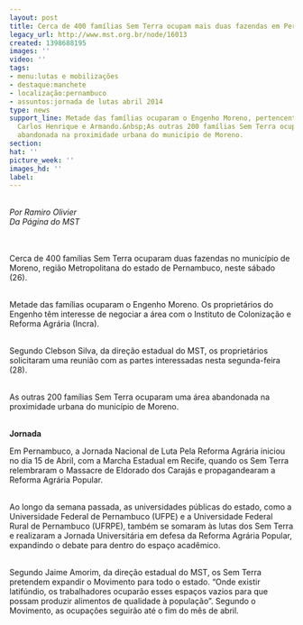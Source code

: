 ```yaml
---
layout: post
title: Cerca de 400 famílias Sem Terra ocupam mais duas fazendas em Pernambuco
legacy_url: http://www.mst.org.br/node/16013
created: 1398688195
images: ''
video: ''
tags:
- menu:lutas e mobilizações
- destaque:manchete
- localização:pernambuco
- assuntos:jornada de lutas abril 2014
type: news
support_line: Metade das famílias ocuparam o Engenho Moreno, pertencente aos latifundiários
  Carlos Henrique e Armando.&nbsp;As outras 200 famílias Sem Terra ocuparam uma área
  abandonada na proximidade urbana do município de Moreno.
section: 
hat: ''
picture_week: ''
images_hd: ''
label: 
---
```

<p class="MsoNormal"><em><br>Por Ramiro Olivier<br>Da Página do MST</em><br>&nbsp;</p><p class="MsoNormal"><br>Cerca de 400 famílias Sem Terra ocuparam duas fazendas no município de Moreno, região Metropolitana do estado de Pernambuco, neste sábado (26).</p><p class="MsoNormal"><br>Metade das famílias ocuparam o Engenho Moreno. Os proprietários do Engenho têm interesse de negociar a área com o Instituto de Colonização e Reforma Agrária (Incra).</p><p class="MsoNormal"><br>Segundo Clebson Silva, da direção estadual do MST, os proprietários solicitaram uma reunião com as partes interessadas nesta segunda-feira (28).</p><p class="MsoNormal"><br>As outras 200 famílias Sem Terra ocuparam uma área abandonada na proximidade urbana do município de Moreno.</p><p class="MsoNormal"><br><strong>Jornada</strong></p><p class="MsoNormal">Em Pernambuco, a Jornada Nacional de Luta Pela Reforma Agrária iniciou no dia 15 de Abril, com a Marcha Estadual em Recife, quando os Sem Terra relembraram o Massacre de Eldorado dos Carajás e propagandearam a Reforma Agrária Popular.</p><p class="MsoNormal"><br>Ao longo da semana passada, as universidades públicas do estado, como a Universidade Federal de Pernambuco (UFPE) e a Universidade Federal Rural de Pernambuco (UFRPE), também se somaram às lutas dos Sem Terra e realizaram a Jornada Universitária em defesa da Reforma Agrária Popular, expandindo o debate para dentro do espaço acadêmico.</p><p class="MsoNormal"><br>Segundo Jaime Amorim, da direção estadual do MST, os Sem Terra pretendem expandir o Movimento para todo o estado. “Onde existir latifúndio, os trabalhadores ocuparão esses espaços vazios para que possam produzir alimentos de qualidade à população”.&nbsp;Segundo o Movimento, as ocupações seguirão até o fim do mês de abril.</p><p class="MsoNormal">&nbsp;</p>
